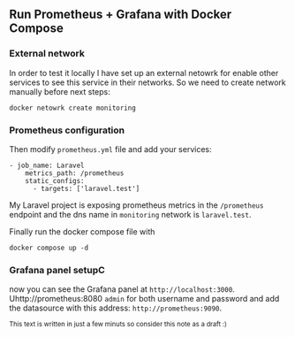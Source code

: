 ## Run Prometheus + Grafana with Docker Compose

### External network

In order to test it locally I have set up an external netowrk for enable other services to see this service in their networks. So we need to create network manually before next steps:

```
docker netowrk create monitoring
```
### Prometheus configuration

Then modify `prometheus.yml` file and add your services:

```
- job_name: Laravel
    metrics_path: /prometheus
    static_configs:
      - targets: ['laravel.test']
```

My Laravel project is exposing prometheus metrics in the `/prometheus` endpoint and the dns name in `monitoring` network is `laravel.test`.

Finally run the docker compose file with 

```
docker compose up -d
```

### Grafana panel setupC

now you can see the Grafana panel at `http://localhost:3000`. 
Uhttp://prometheus:8080 `admin` for both username and password and add the datasource with this address: `http://prometheus:9090`.

<sub>This text is written in just a few minuts so consider this note as a draft :)</sub>